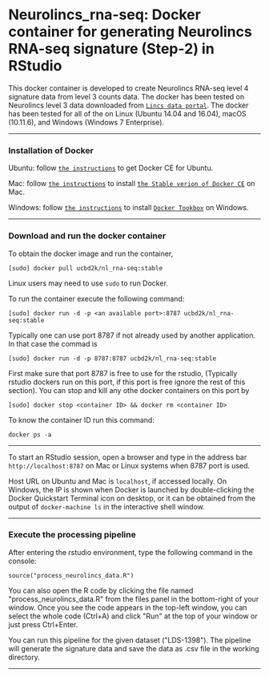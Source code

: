 # Neurolincs_rna-seq: Docker container for generating Neurolincs RNA-seq signature (Step-2) in RStudio

This docker container is developed to create Neurolincs RNA-seq level 4 signature data from level 3 counts data. The docker has been tested on Neurolincs level 3 data downloaded from [`Lincs data portal`](http://lincsportal.ccs.miami.edu/datasets/#/view/LDS-1398).
The docker has been tested for all of the on Linux (Ubuntu 14.04 and 16.04), macOS (10.11.6), and Windows (Windows 7 Enterprise). 

---
### Installation of Docker

Ubuntu: follow [`the instructions`](https://docs.docker.com/engine/installation/linux/docker-ce/ubuntu/) to get Docker CE for Ubuntu.


Mac: follow [`the instructions`](https://store.docker.com/editions/community/docker-ce-desktop-mac) to install [`the Stable verion of Docker CE`](https://download.docker.com/mac/stable/Docker.dmg) on Mac.

Windows: follow [`the instructions`](https://docs.docker.com/toolbox/toolbox_install_windows/) to install [`Docker Tookbox`](https://download.docker.com/win/stable/DockerToolbox.exe) on Windows.

---
### Download and run the docker container
To obtain the docker image and run the container,
```
[sudo] docker pull ucbd2k/nl_rna-seq:stable
```
Linux users may need to use `sudo` to run Docker.

To run the container execute the following command:

```
[sudo] docker run -d -p <an available port>:8787 ucbd2k/nl_rna-seq:stable
```
Typically one can use port 8787 if not already used by another application. In that case the commad is

```
[sudo] docker run -d -p 8787:8787 ucbd2k/nl_rna-seq:stable
```


First make sure that port 8787 is free to use for the rstudio, (Typically rstudio dockers run on this port, if this port is free ignore the rest of this section). You can stop and kill any othe docker containers on this port by

```
[sudo] docker stop <container ID> && docker rm <container ID>
```
To know the container ID run this command:
```
docker ps -a
```
---

To start an RStudio session, open a browser and type in the address bar `http://localhost:8787` on Mac or Linux systems when 8787 port is used.

Host URL on Ubuntu and Mac is `localhost`, if accessed locally. On Windows, the IP is shown when Docker is launched by double-clicking the Docker Quickstart Terminal icon on desktop, or it can be obtained from the output of `docker-machine ls` in the interactive shell window.

---
### Execute the processing pipeline

After entering the rstudio environment, type the following command in the console:

``` 
source("process_neurolincs_data.R")
```

You can also open the R code by clicking the file named "process_neurolincs_data.R" from the files panel in the bottom-right of your window. 
Once you see the code appears in the top-left window, you can select the whole code (Ctrl+A) and click "Run" at the top of your window or just press Ctrl+Enter.

You can run this pipeline for the given dataset ("LDS-1398"). The pipeline will generate the signature data and save the data as .csv file in the working directory. 

---

